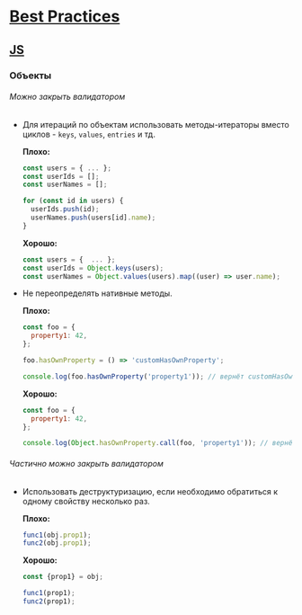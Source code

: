 # [Best Practices](../../README.md)

## [JS](../README.md)

### Объекты

###### Можно закрыть валидатором

- Для итераций по объектам использовать методы-итераторы вместо циклов - `keys`, `values`, `entries` и тд.

  **Плохо:**
  ```js
  const users = { ... };
  const userIds = [];
  const userNames = [];

  for (const id in users) {
    userIds.push(id);
    userNames.push(users[id].name);
  }
  ```
  **Хорошо:**
  ```js
  const users = {  ... };
  const userIds = Object.keys(users);
  const userNames = Object.values(users).map((user) => user.name);
  ```

- Не переопределять нативные методы.

  **Плохо:**
  ```js
  const foo = {
    property1: 42,
  };

  foo.hasOwnProperty = () => 'customHasOwnProperty';

  console.log(foo.hasOwnProperty('property1')); // вернёт customHasOwnProperty
  ```
  **Хорошо:**
  ```js
  const foo = {
    property1: 42,
  };

  console.log(Object.hasOwnProperty.call(foo, 'property1')); // вернёт true
  ```

###### Частично можно закрыть валидатором

- Использовать деструктуризацию, если необходимо обратиться к одному свойству несколько раз.

  **Плохо:**
  ```js
  func1(obj.prop1);
  func2(obj.prop1);
  ```
  **Хорошо:**
  ```js
  const {prop1} = obj;

  func1(prop1);
  func2(prop1);
  ```
